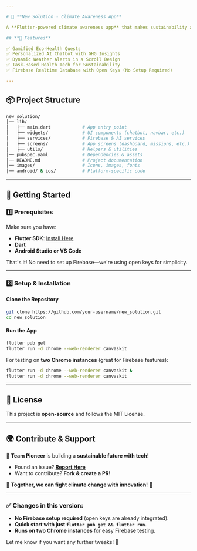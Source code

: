 ```yaml
---

# 🌱 **New Solution - Climate Awareness App**

A **Flutter-powered climate awareness app** that makes sustainability a daily habit—just like tracking food or expenses. 🚀

## **📌 Features**

✅ Gamified Eco-Health Quests  
✅ Personalized AI Chatbot with GHG Insights  
✅ Dynamic Weather Alerts in a Scroll Design  
✅ Task-Based Health Tech for Sustainability  
✅ Firebase Realtime Database with Open Keys (No Setup Required)

---
```


## **📦 Project Structure**

```bash
new_solution/
│── lib/
│   ├── main.dart            # App entry point
│   ├── widgets/             # UI components (chatbot, navbar, etc.)
│   ├── services/            # Firebase & AI services
│   ├── screens/             # App screens (dashboard, missions, etc.)
│   ├── utils/               # Helpers & utilities
│── pubspec.yaml             # Dependencies & assets
│── README.md                # Project documentation
│── images/                  # Icons, images, fonts
│── android/ & ios/          # Platform-specific code
```

---

## **🚀 Getting Started**

### **1️⃣ Prerequisites**

Make sure you have:

- **Flutter SDK**: [Install Here](https://docs.flutter.dev/get-started/install)
- **Dart**
- **Android Studio or VS Code**

That's it! No need to set up Firebase—we're using open keys for simplicity.

---

### **2️⃣ Setup & Installation**

#### **Clone the Repository**

```bash
git clone https://github.com/your-username/new_solution.git
cd new_solution
```

#### **Run the App**

```bash
flutter pub get
flutter run -d chrome --web-renderer canvaskit
```

For testing on **two Chrome instances** (great for Firebase features):

```bash
flutter run -d chrome --web-renderer canvaskit &
flutter run -d chrome --web-renderer canvaskit
```

---

## **📜 License**

This project is **open-source** and follows the MIT License.

---

## **🌍 Contribute & Support**

👥 **Team Pioneer** is building a **sustainable future with tech!**

- Found an issue? **[Report Here](https://github.com/your-username/new_solution/issues)**
- Want to contribute? **Fork & create a PR!**

💚 **Together, we can fight climate change with innovation!** 🌱

---

### **✅ Changes in this version:**

- **No Firebase setup required** (open keys are already integrated).
- **Quick start with just `flutter pub get && flutter run`**.
- **Runs on two Chrome instances** for easy Firebase testing.

Let me know if you want any further tweaks! 🚀
